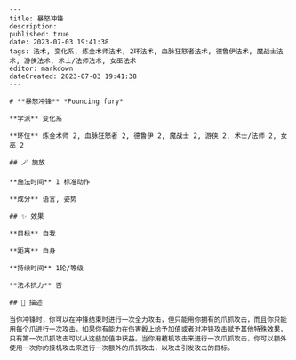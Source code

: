 
    ---
    title: 暴怒冲锋
    description: 
    published: true
    date: 2023-07-03 19:41:38
    tags: 法术, 变化系, 炼金术师法术, 2环法术, 血脉狂怒者法术, 德鲁伊法术, 魔战士法术, 游侠法术, 术士/法师法术, 女巫法术
    editor: markdown
    dateCreated: 2023-07-03 19:41:38
    ---

    # **暴怒冲锋** *Pouncing fury*

    **学派** 变化系 

    **环位** 炼金术师 2, 血脉狂怒者 2, 德鲁伊 2, 魔战士 2, 游侠 2, 术士/法师 2, 女巫 2

    ## 🪄 施放

    **施法时间** 1 标准动作

    **成分** 语言, 姿势

    ## ✨ 效果 

    **目标** 自我 

    **距离** 自身  

    **持续时间** 1轮/等级 

    **法术抗力** 否

    ## 📖 描述

    当你冲锋时，你可以在冲锋结束时进行一次全力攻击，但只能用你拥有的爪抓攻击，而且你只能用每个爪进行一次攻击。如果你有能力在伤害骰上给予加值或者对冲锋攻击赋予其他特殊效果，只有第一次爪抓攻击可以从这些加值中获益。当你用藉机攻击来进行一次爪抓攻击，你可以额外使用一次你的接机攻击来进行一次额外的爪抓攻击，以攻击引发攻击的目标。
    
